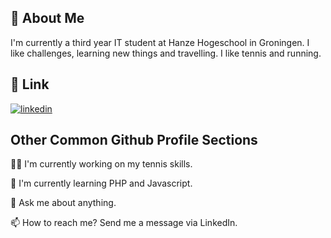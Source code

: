 
## 🚀 About Me
I'm currently a third year IT student at Hanze Hogeschool in Groningen. I like challenges, learning new things and travelling.
I like tennis and running.


## 🔗 Link
[![linkedin](https://img.shields.io/badge/linkedin-0A66C2?style=for-the-badge&logo=linkedin&logoColor=white)](www.linkedin.com/in/juan-camilo-huizinga-mora-007aa61a2/)

## Other Common Github Profile Sections
👩‍💻 I'm currently working on my tennis skills.

🧠 I'm currently learning PHP and Javascript.

💬 Ask me about anything.

📫 How to reach me? Send me a message via LinkedIn.


<!---
JCHM-1/JCHM-1 is a ✨ special ✨ repository because its `README.md` (this file) appears on your GitHub profile.
You can click the Preview link to take a look at your changes.
--->
